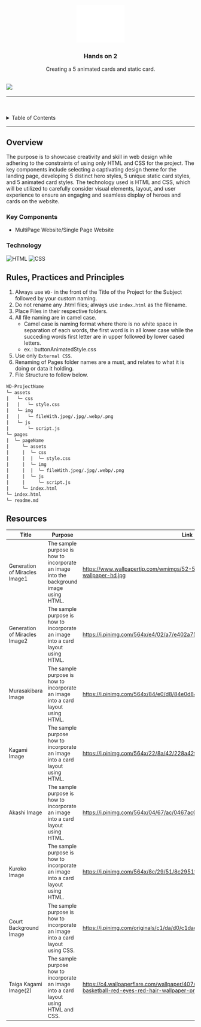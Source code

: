 <a name="readme-top">

<br/>

<br />
<div align="center">
  <a href="https://github.com/zyx-0314/">
  <!-- TODO: If you want to add logo or banner you can add it here -->
    <img src="./assets/img/nyebe_white.png" alt="Nyebe" width="130" height="100">
  </a>
<!-- TODO: Change Title to the name of the title of your Project -->
  <h3 align="center">Hands on 2</h3>
</div>
<!-- TODO: Make a short description -->
<div align="center">
  Creating a 5 animated cards and static card.
</div>

<br />

<!-- TODO: Change the zyx-0314 into your github username  -->
<!-- TODO: Change the WD-Template-Project into the same name of your folder -->
![](https://visit-counter.vercel.app/counter.png?page=zyx-0314/WD-Hands-on-2)

---

<br />
<br />

<!-- TODO: If you want to add more layers for your readme -->
<details>
  <summary>Table of Contents</summary>
  <ol>
    <li>
      <a href="#overview">Overview</a>
      <ol>
        <li>
          <a href="#key-components">Key Components</a>
        </li>
        <li>
          <a href="#technology">Technology</a>
        </li>
      </ol>
    </li>
    <li>
      <a href="#rule,-practices-and-principles">Rules, Practices and Principles</a>
    </li>
    <li>
      <a href="#resources">Resources</a>
    </li>
  </ol>
</details>

---

## Overview

<!-- TODO: To be changed -->
<!-- The following are just sample -->
The purpose is to showcase creativity and skill in web design while adhering to the constraints of using only HTML and CSS for the project. The key components include selecting a captivating design theme for the landing page, developing 5 distinct hero styles, 5 unique static card styles, and 5 animated card styles. The technology used is HTML and CSS, which will be utilized to carefully consider visual elements, layout, and user experience to ensure an engaging and seamless display of heroes and cards on the website.

### Key Components
<!-- TODO: List of Key Components -->
<!-- The following are just sample -->
- MultiPage Website/Single Page Website

### Technology
<!-- TODO: List of Technology Used -->
![HTML](https://img.shields.io/badge/HTML-E34F26?style=for-the-badge&logo=html5&logoColor=white)
![CSS](https://img.shields.io/badge/CSS-1572B6?style=for-the-badge&logo=css3&logoColor=white)

## Rules, Practices and Principles
1. Always use `WD-` in the front of the Title of the Project for the Subject followed by your custom naming.
2. Do not rename any .html files; always use `index.html` as the filename.
3. Place Files in their respective folders.
4. All file naming are in camel case.
   - Camel case is naming format where there is no white space in separation of each words, the first word is in all lower case while the succeding words first letter are in upper followed by lower cased letters.
   - ex.: buttonAnimatedStyle.css
5. Use only `External CSS`.
6. Renaming of Pages folder names are a must, and relates to what it is doing or data it holding.
7. File Structure to follow below.

```
WD-ProjectName
└─ assets
|   └─ css
|   |   └─ style.css
|   └─ img
|   |   └─ fileWith.jpeg/.jpg/.webp/.png
|   └─ js
|       └─ script.js
└─ pages
|  └─ pageName
|     └─ assets
|     |  └─ css
|     |  |  └─ style.css
|     |  └─ img
|     |  |  └─ fileWith.jpeg/.jpg/.webp/.png
|     |  └─ js
|     |     └─ script.js
|     └─ index.html
└─ index.html
└─ readme.md
```

## Resources

<!-- TODO: Add References -->
| Title | Purpose | Link |
|-|-|-|
| Generation of Miracles  Image1 | The sample purpose is how to incorporate an image into the background image using HTML. | https://www.wallpapertip.com/wmimgs/52-528273_kuroko-no-basket-wallpaper-hd.jpg |
| Generation of Miracles Image2 | The sample purpose is how to incorporate an image into a card layout using HTML. | https://i.pinimg.com/564x/e4/02/a7/e402a751dade05a7ea69a901f0815e36.jpg |
| Murasakibara Image | The sample purpose is how to incorporate an image into a card layout using HTML. | https://i.pinimg.com/564x/84/e0/d8/84e0d84453263c021210da1dcdb77880.jpg |
| Kagami Image | The sample purpose how to incorporate an image into a card layout using HTML. | https://i.pinimg.com/564x/22/8a/42/228a42f0942a56135b3c6a3336a5d7c1.jpg |
| Akashi Image | The sample purpose is how to incorporate an image into a card layout using HTML. | https://i.pinimg.com/564x/04/67/ac/0467ac03fa1748d4ffc06ec4e686a349.jpg  |
| Kuroko Image | The sample purpose is how to incorporate an image into a card layout using HTML. | https://i.pinimg.com/564x/8c/29/51/8c2951fbb42c0eaf4fd02c182f6885b2.jpg |
| Court Background Image | The sample purpose is how to incorporate an image into a card layout using CSS. | https://i.pinimg.com/originals/c1/da/d0/c1dad0872bd4ea8d6719c04845f1dfea.jpg   |
| Taiga Kagami Image(2) | The sample purpose how to incorporate an image into a card layout using HTML and CSS. | https://c4.wallpaperflare.com/wallpaper/407/487/686/anime-kuroko-s-basketball-red-eyes-red-hair-wallpaper-preview.jpg  |

